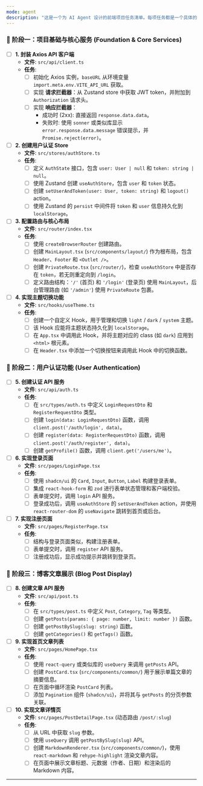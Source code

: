 ```yaml
---
mode: agent
description: "这是一个为 AI Agent 设计的前端项目任务清单。每项任务都是一个具体的、可执行的编码步骤，旨在指导 Agent 高效、准确地生成代码。"
---
```


### 🚀 **阶段一：项目基础与核心服务 (Foundation & Core Services)**

- [ ] **1. 封装 Axios API 客户端**
    - **文件**: `src/api/client.ts`
    - **任务**:
        - [ ] 初始化 Axios 实例，`baseURL` 从环境变量 `import.meta.env.VITE_API_URL` 获取。
        - [ ] 实现 **请求拦截器**：从 Zustand store 中获取 JWT token，并附加到 `Authorization` 请求头。
        - [ ] 实现 **响应拦截器**：
            - 成功时 (2xx): 直接返回 `response.data.data`。
            - 失败时: 使用 `sonner` 或类似库显示 `error.response.data.message` 错误提示，并 `Promise.reject(error)`。

- [ ] **2. 创建用户认证 Store**
    - **文件**: `src/stores/authStore.ts`
    - **任务**:
        - [ ] 定义 `AuthState` 接口，包含 `user: User | null` 和 `token: string | null`。
        - [ ] 使用 Zustand 创建 `useAuthStore`，包含 `user` 和 `token` 状态。
        - [ ] 创建 `setUserAndToken(user: User, token: string)` 和 `logout()` action。
        - [ ] 使用 Zustand 的 `persist` 中间件将 `token` 和 `user` 信息持久化到 `localStorage`。

- [ ] **3. 配置路由与核心布局**
    - **文件**: `src/router/index.tsx`
    - **任务**:
        - [ ] 使用 `createBrowserRouter` 创建路由。
        - [ ] 创建 `MainLayout.tsx` (`src/components/layout/`) 作为根布局，包含 `Header`、`Footer` 和 `<Outlet />`。
        - [ ] 创建 `PrivateRoute.tsx` (`src/router/`)，检查 `useAuthStore` 中是否存在 `token`，若无则重定向到 `/login`。
        - [ ] 定义路由结构：`'/'` (首页) 和 `'/login'` (登录页) 使用 `MainLayout`，后台管理路由 (如 `'/admin'`) 使用 `PrivateRoute` 包裹。

- [ ] **4. 实现主题切换功能**
    - **文件**: `src/hooks/useTheme.ts`
    - **任务**:
        - [ ] 创建一个自定义 Hook，用于管理和切换 `light` / `dark` / `system` 主题。
        - [ ] 该 Hook 应能将主题状态持久化到 `localStorage`。
        - [ ] 在 `App.tsx` 中调用此 Hook，并将主题对应的 class (如 `dark`) 应用到 `<html>` 根元素。
        - [ ] 在 `Header.tsx` 中添加一个切换按钮来调用此 Hook 中的切换函数。

### 👤 **阶段二：用户认证功能 (User Authentication)**

- [ ] **5. 创建认证 API 服务**
    - **文件**: `src/api/auth.ts`
    - **任务**:
        - [ ] 在 `src/types/auth.ts` 中定义 `LoginRequestDto` 和 `RegisterRequestDto` 类型。
        - [ ] 创建 `login(data: LoginRequestDto)` 函数，调用 `client.post('/auth/login', data)`。
        - [ ] 创建 `register(data: RegisterRequestDto)` 函数，调用 `client.post('/auth/register', data)`。
        - [ ] 创建 `getProfile()` 函数，调用 `client.get('/users/me')`。

- [ ] **6. 实现登录页面**
    - **文件**: `src/pages/LoginPage.tsx`
    - **任务**:
        - [ ] 使用 `shadcn/ui` 的 `Card`, `Input`, `Button`, `Label` 构建登录表单。
        - [ ] 集成 `react-hook-form` 和 `zod` 进行表单状态管理和客户端校验。
        - [ ] 表单提交时，调用 `login` API 服务。
        - [ ] 登录成功后，调用 `useAuthStore` 的 `setUserAndToken` action，并使用 `react-router-dom` 的 `useNavigate` 跳转到首页或后台。

- [ ] **7. 实现注册页面**
    - **文件**: `src/pages/RegisterPage.tsx`
    - **任务**:
        - [ ] 结构与登录页面类似，构建注册表单。
        - [ ] 表单提交时，调用 `register` API 服务。
        - [ ] 注册成功后，显示成功提示并跳转到登录页。

### 📝 **阶段三：博客文章展示 (Blog Post Display)**

- [ ] **8. 创建文章 API 服务**
    - **文件**: `src/api/post.ts`
    - **任务**:
        - [ ] 在 `src/types/post.ts` 中定义 `Post`, `Category`, `Tag` 等类型。
        - [ ] 创建 `getPosts(params: { page: number, limit: number })` 函数。
        - [ ] 创建 `getPostBySlug(slug: string)` 函数。
        - [ ] 创建 `getCategories()` 和 `getTags()` 函数。

- [ ] **9. 实现首页文章列表**
    - **文件**: `src/pages/HomePage.tsx`
    - **任务**:
        - [ ] 使用 `react-query` 或类似库的 `useQuery` 来调用 `getPosts` API。
        - [ ] 创建 `PostCard.tsx` (`src/components/common/`) 用于展示单篇文章的摘要信息。
        - [ ] 在页面中循环渲染 `PostCard` 列表。
        - [ ] 添加 `Pagination` 组件 (`shadcn/ui`)，并将其与 `getPosts` 的分页参数关联。

- [ ] **10. 实现文章详情页**
    - **文件**: `src/pages/PostDetailPage.tsx` (动态路由 `/post/:slug`)
    - **任务**:
        - [ ] 从 URL 中获取 `slug` 参数。
        - [ ] 使用 `useQuery` 调用 `getPostBySlug(slug)` API。
        - [ ] 创建 `MarkdownRenderer.tsx` (`src/components/common/`)，使用 `react-markdown` 和 `rehype-highlight` 渲染文章内容。
        - [ ] 在页面中展示文章标题、元数据（作者、日期）和渲染后的 Markdown 内容。

---